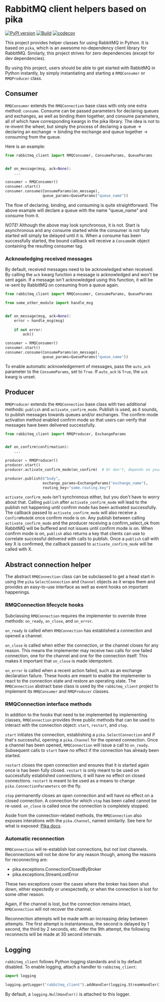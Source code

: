 # RabbitMQ client helpers based on pika
[![PyPI version](https://badge.fury.io/py/rabbitmq-client.svg)](https://badge.fury.io/py/rabbitmq-client)
[![Build](https://github.com/maansthoernvik/rabbitmq_client/actions/workflows/build.yml/badge.svg?branch=master)](https://github.com/maansthoernvik/rabbitmq_client/actions/workflows/build.yml)
[![codecov](https://codecov.io/gh/maansthoernvik/rabbitmq_client/branch/master/graph/badge.svg?token=R4C6ND9QP2)](https://codecov.io/gh/maansthoernvik/rabbitmq_client)

This project provides helper classes for using RabbitMQ in Python. It is 
based on `pika`, which is an awesome no-dependency client library for 
RabbitMQ. Similarly, this project strives for zero dependencies (except for 
dev dependencies).

By using this project, users should be able to get started with RabbitMQ in 
Python instantly, by simply instantiating and starting a `RMQConsumer` or 
`RMQProducer` class.

## Consumer

``RMQConsumer`` extends the `RMQConnection` base class with only one extra 
method: `consume`. Consume can be passed parameters for declaring queues and
exchanges, as well as binding them together, and consume parameters, all of 
which have corresponding kwargs in the pika library. The idea is not to 
re-invent the wheel, but simply the process of declaring a queue -> declaring an
exchange -> binding the exchange and queue together -> consuming from the queue.

Here is an example:
```python
from rabbitmq_client import RMQConsumer, ConsumeParams, QueueParams


def on_message(msg, ack=None):
    ...

consumer = RMQConsumer()
consumer.start()
consumer.consume(ConsumeParams(on_message),
                 queue_params=QueueParams("queue_name"))
```

The flow of declaring, binding, and consuming is quite 
straightforward. The above example will declare a queue with the name 
"queue_name" and consume from it.

*NOTE!* Although the above may look synchronous, it is not. Start is 
asynchronous 
and any consume started while the consumer is not fully started will simply be
delayed until it is. When a consume has been successfully started, the bound 
callback will receive a ``ConsumeOK`` object containing the resulting 
consumer tag.

### Acknowledging received messages

By default, received messages need to be acknowledged when received. By calling
the ``ack`` kwarg function a message is acknowledged and won't be sent again.
If a message isn't acknowledged using this function, it will be re-sent by
RabbitMQ on consuming from a queue again.

```python
from rabbitmq_client import RMQConsumer, ConsumeParams, QueueParams

from some_other_module import handle_msg


def on_message(msg, ack=None):
    error = handle_msg(msg)
    
    if not error:
        ack()

consumer = RMQConsumer()
consumer.start()
consumer.consume(ConsumeParams(on_message),
                 queue_params=QueueParams("queue_name"))
```

To enable automatic acknowledgement of messages, pass the ``auto_ack`` parameter
to the ``ConsumeParams``, set to ``True``. If ``auto_ack`` is ``True``, the 
``ack`` kwarg is unset.

## Producer
`RMQProducer` extends the `RMQConnection` base class with two additional 
methods: `publish` and `activate_confirm_mode`. Publish is used, as it 
sounds, to publish messages towards queues and/or exchanges. The confirm 
mode activation method enabled confirm mode so that users can verify that 
messages have been delivered successfully.

```python
from rabbitmq_client import RMQProducer, ExchangeParams


def on_confirm(confirmation):
    ...

producer = RMQProducer()
producer.start()
producer.activate_confirm_mode(on_confirm)  # Or don't, depends on your needs

producer.publish(b"body", 
                 exchange_params=ExchangeParams("exchange_name"),
                 routing_key="some.routing.key")
```

`activate_confirm_mode` isn't synchronous either, but you don't have to 
worry about that. Calling `publish` after `activate_confirm_mode` will lead 
to the publish not happening until confirm mode has been activated 
successfully. The callback passed to `activate_confirm_mode` will also 
receive a `ConfirmModeOK` once confirm mode is on. Any publish between 
calling `activate_confirm_mode` and the producer receiving a 
confirm_select_ok from RabbitMQ will be buffered and not issues until 
confirm mode is on. When confirm mode is on, `publish` also returns a key that 
clients can use to correlate successful delivered with calls to publish. 
Once a `publish` call with key X is confirmed, the callback passed to 
`activate_confirm_mode` will be called with X.

## Abstract connection helper

The abstract `RMQConnection` class can be subclassed to get a head start in
using the `pika` `SelectConnection` and `Channel` objects as it wraps them 
and provides an easy-to-use interface as well as event hooks on important
happenings.

### RMQConnection lifecycle hooks

Subclassing `RMQConnection` requires the implementer to override three methods:
`on_ready`, `on_close`, and `on_error`. 

`on_ready` is called when `RMQConnection` has established a connection and 
opened a channel. 

`on_close` is called when either the connection, or the channel closes for
any reason. This means the implementer may receive two calls for one failed 
connection, one for the channel and one for the connection itself. This 
makes it important that `on_close` is made idempotent.   

`on_error` is called when a recent action failed, such as an exchange 
declaration failure. These hooks are meant to enable the implementer to react
to the connection state and restore an operating state. The `RMQConnection` 
abstract base class is used by the `rabbitmq_client` project to implement its
`RMQConsumer` and `RMQProducer` classes.

### RMQConnection interface methods

In addition to the hooks that need to be implemented by implementing classes,
`RMQConnection` provides three public methods that can be used to interact 
with the connection object: `start`, `restart`, and `stop`.

`start` initiates the connection, establishing a `pika.SelectConnection` and
if that's successful, opening a `pika.Channel` for the opened connection. Once
a channel has been opened, `RMQConnection` will issue a call to `on_ready`. 
Subsequent calls to `start` have no effect if the connection has already been
started.

`restart` closes the open connection and ensures that it is started again once
is has been fully closed. `restart` is only meant to be used on successfully 
established connections, it will have no effect on closed connections. 
`restart` is meant to be used as a means to change `pika.ConnectionParameters`
on the fly.

`stop` permanently closes an open connection and will have no effect on a
closed connection. A connection for which `stop` has been called cannot be
re-used. `on_close` is called once the connection is completely stopped.

Aside from the connection-related methods, the `RMQConnection` also exposes
interations with the `pika.Channel`, named similarily. See here for what is
exposed: [Pika docs](https://pika.readthedocs.io/en/stable/modules/channel.html).

### Automatic reconnection

`RMQConnection` will re-establish lost connections, but not lost channels. 
Reconnections will not be done for any reason though, among the reasons for 
reconnecting are:

* pika.exceptions.ConnectionClosedByBroker
* pika.exceptions.StreamLostError

These two exceptions cover the cases where the broker has been shut down, either
expectedly or unexpectedly, or when the connection is lost for some other 
reason.

Again, if the channel is lost, but the connection remains intact, 
`RMQConnection` will not recover the channel.

Reconnection attempts will be made with an increasing delay between attempts.
The first attempt is instantaneous, the second is delayed by 1 second, the 
third by 2 seconds, etc. After the 9th attempt, the following reconnects 
will be made at 30 second intervals.

## Logging

`rabbitmq_client` follows Python logging standards and is by default disabled.
To enable logging, attach a handler to `rabbitmq_client`:

```Python
import logging

logging.getLogger("rabbitmq_client").addHandler(logging.StreamHandler())
```

By default, a `logging.NullHandler()` is attached to this logger.

